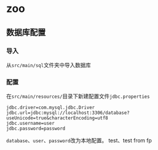 # zoo
## 数据库配置

### 导入
从`src/main/sql`文件夹中导入数据库

### 配置
在`src/main/resources/`目录下新建配置文件`jdbc.properties`
```
jdbc.driver=com.mysql.jdbc.Driver
jdbc.url=jdbc:mysql://localhost:3306/database?useUnicode=true&characterEncoding=utf8
jdbc.username=user
jdbc.password=password
```
`database`、`user`、`password`改为本地配置。
test、test from fp